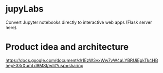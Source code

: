 # jupyLabs
Convert Jupyter notebooks directly to interactive web apps (Flask server here).

# Product idea and architecture
https://docs.google.com/document/d/1EzW3vxWw7vW4aLYBRUiEgkTk4HBhepF33rXumLd8M8I/edit?usp=sharing
